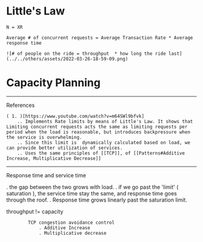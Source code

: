 # Little's Law

    N = XR 

    Average # of concurrent requests = Average Transaction Rate * Average response time

    ![# of people on the ride = throughput  * how long the ride last](../../others/assets/2022-03-26-18-59-09.png)

# Capacity Planning

___
References

    ( 1. )[https://www.youtube.com/watch?v=m64SWl9bfvk]
        .. Implements Rate limits by means of Little's Law. It shows that Limiting concurrent requests acts the same as limiting requests per period when the load is reasonable, but introduces backpressure when the service is overwhelming. 
        .. Since this limit is  dynamically calculated based on load, we can provide better utilization of services.
        .. Uses the same principles of [[TCP]], of [[Patterns#Additive Increase, Multiplicative Decrease]]

___

Response time and service time

. the gap between the two grows with load.
. if we go past the 'limit' ( saturation ), the service time stay the same, and response time goes through the roof.
. Response time grows linearly past the saturation limit.

throughput != capacity

            TCP congestion avoidance control 
                . Additive Increase
                . Multiplicative decrease
